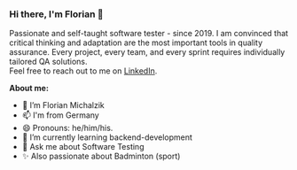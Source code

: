 ### Hi there, I'm Florian 👋

Passionate and self-taught software tester - since 2019. 
I am convinced that critical thinking and adaptation are the most important tools in quality assurance. 
Every project, every team, and every sprint requires individually tailored QA solutions.\
Feel free to reach out to me on [LinkedIn](https://linkedin.com/in/fmichalzik).

**About me:**
- 👨 I’m Florian Michalzik
- 📫 I'm from Germany
- 😄 Pronouns: he/him/his.
- 🌱 I’m currently learning backend-development
- 💬 Ask me about Software Testing
- ✨ Also passionate about Badminton (sport)

<!--
**fmichalzik/fmichalzik** is a ✨ _special_ ✨ repository because its `README.md` (this file) appears on your GitHub profile.

Here are some ideas to get you started:

- 🔭 I’m currently working on ...
- 🌱 I’m currently learning ...
- 👯 I’m looking to collaborate on ...
- 🤔 I’m looking for help with ...
- 💬 Ask me about ...
- 📫 How to reach me: ...
- 😄 Pronouns: ...
- ⚡ Fun fact: ...
-->
